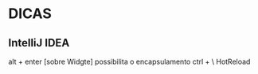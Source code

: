 # DICAS
## IntelliJ IDEA
alt + enter [sobre Widgte] possibilita o encapsulamento
ctrl + \ HotReload
